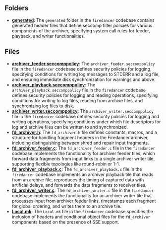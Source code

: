 ## Folders
- **[generated](archiver/generated.driver.md)**: The `generated` folder in the `firedancer` codebase contains generated header files that define seccomp filter policies for various components of the archiver, specifying system call rules for feeder, playback, and writer functionalities.

## Files
- **[archiver_feeder.seccomppolicy](archiver/archiver_feeder.seccomppolicy.driver.md)**: The `archiver_feeder.seccomppolicy` file in the `firedancer` codebase defines security policies for logging, specifying conditions for writing log messages to STDERR and a log file, and ensuring immediate disk synchronization for warnings and above.
- **[archiver_playback.seccomppolicy](archiver/archiver_playback.seccomppolicy.driver.md)**: The `archiver_playback.seccomppolicy` file in the `firedancer` codebase defines security policies for logging and reading operations, specifying conditions for writing to log files, reading from archive files, and synchronizing log files to disk.
- **[archiver_writer.seccomppolicy](archiver/archiver_writer.seccomppolicy.driver.md)**: The `archiver_writer.seccomppolicy` file in the `firedancer` codebase defines security policies for logging and writing operations, specifying conditions under which file descriptors for log and archive files can be written to and synchronized.
- **[fd_archiver.h](archiver/fd_archiver.h.driver.md)**: The `fd_archiver.h` file defines constants, macros, and a structure for handling fragment headers in the Firedancer archiver, including distinguishing between shred and repair input fragments.
- **[fd_archiver_feeder.c](archiver/fd_archiver_feeder.c.driver.md)**: The `fd_archiver_feeder.c` file in the `firedancer` codebase implements the functionality for archiver feeder tiles, which forward data fragments from input links to a single archiver writer tile, supporting flexible topologies like round-robin or 1-1.
- **[fd_archiver_playback.c](archiver/fd_archiver_playback.c.driver.md)**: The `fd_archiver_playback.c` file in the `firedancer` codebase implements an archiver playback tile that reads from an archive file, reproduces the timing of captured data with artificial delays, and forwards the data fragments to receiver tiles.
- **[fd_archiver_writer.c](archiver/fd_archiver_writer.c.driver.md)**: The `fd_archiver_writer.c` file in the `firedancer` codebase implements the functionality for an archiver writer tile that processes input from archiver feeder links, timestamps each fragment for global ordering, and writes them to an archive tile.
- **[Local.mk](archiver/Local.mk.driver.md)**: The `Local.mk` file in the `firedancer` codebase specifies the inclusion of headers and conditional object files for the `fd_archiver` components based on the presence of SSE support.

